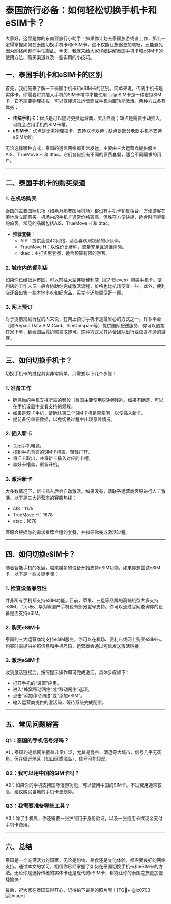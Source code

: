 # 泰国旅行必备：如何轻松切换手机卡和eSIM卡？

大家好，这里是你的东南亚旅行小助手！如果你计划去泰国旅游或者工作，那么一定得掌握如何在泰国切换手机卡和eSIM卡。这不仅能让旅途更加顺畅，还能避免因为网络问题而手忙脚乱。今天，我就来给大家详细讲解泰国手机卡和eSIM卡的使用方法、购买渠道以及一些实用的小技巧。

## 一、泰国手机卡和eSIM卡的区别

首先，我们先来了解一下泰国手机卡和eSIM卡的区别。简单来说，传统手机卡是实体卡，你需要将其插入手机的SIM卡槽中才能使用；而eSIM卡是一种虚拟SIM卡，它不需要物理插拔，可以直接通过运营商或手机内置功能激活。两种方式各有优劣：

- **传统手机卡**：优点是可以随时更换运营商，灵活性高；缺点是需要手动插入，可能会占用手机的SIM卡槽。
- **eSIM卡**：优点是无需物理插卡，支持双卡双待；缺点是部分老款手机不支持eSIM功能。

无论选择哪种方式，泰国的通信网络都非常发达，主要由三大运营商提供服务：AIS、TrueMove H 和 dtac。它们各自拥有不同的资费套餐，适合不同需求的用户。

---

## 二、泰国手机卡的购买渠道

### 1. 在机场购买
泰国的主要国际机场（如素万那普国际机场）都设有手机卡销售柜台，方便游客在落地后立即购买。机场内的手机卡通常价格较高，但胜在方便快捷，适合时间紧张的旅客。常见的品牌包括AIS、TrueMove H 和 dtac。

- **推荐套餐**：
  - AIS：提供高速4G网络，适合喜欢刷视频的小伙伴。
  - TrueMove H：以性价比著称，流量充足且通话清晰。
  - dtac：主打实惠套餐，适合预算有限的游客。

### 2. 城市内的便利店
如果你已经抵达市区，可以前往大型连锁便利店（如7-Eleven）购买手机卡。便利店的工作人员一般会协助你完成激活流程，价格也比机场便宜一些。此外，便利店还会出售一些本地小吃和纪念品，买完卡还能顺便逛一圈。

### 3. 网上预订
对于提前规划行程的人来说，在网上预订手机卡是最省心的方式之一。许多平台（如Prepaid Data SIM Card、SimCompare等）提供国际配送服务，你可以直接在家下单，到泰国后凭护照领取即可。这种方式尤其适合团队出行或语言不通的游客。

---

## 三、如何切换手机卡？

切换手机卡的过程其实非常简单，只需要以下几个步骤：

### 1. 准备工作
- 确保你的手机支持所需的频段（泰国主要使用GSM频段）。如果不确定，可以在手机设置中查看支持的频段。
- 如果是双卡手机，请确认第二个SIM卡槽是否空闲，以便插入新卡。
- 提前备份重要数据，以免切换过程中出现意外情况。

### 2. 插入新卡
- 关闭手机电源。
- 找到手机背面的SIM卡槽盖，轻轻打开。
- 将旧卡取出，并将新卡插入对应的卡槽。
- 盖好卡槽盖，重新开机。

### 3. 激活新卡
大多数情况下，新卡插入后会自动激活。如果没有，请联系运营商客服进行人工激活。以下是三大运营商的客服热线：
- AIS：1175
- TrueMove H：1678
- dtac：1678

客服会根据你的需求推荐合适的套餐，并指导你完成激活过程。

---

## 四、如何切换eSIM卡？

随着智能手机的发展，越来越多的设备开始支持eSIM功能。如果你想尝试eSIM卡，以下是一些关键步骤：

### 1. 检查设备兼容性
并非所有手机都支持eSIM功能。目前，苹果、三星等品牌的高端机型大多支持eSIM，而小米、华为等国产手机也有部分型号支持。你可以通过官网查询你的设备是否支持eSIM。

### 2. 购买eSIM卡
泰国的三大运营商均支持eSIM服务。你可以在机场、便利店或网上购买eSIM卡。购买时需提供护照信息和手机号码，运营商会通过短信发送激活链接。

### 3. 激活eSIM卡
收到激活链接后，按照提示操作即可完成激活。具体步骤如下：
- 打开手机的“设置”应用。
- 进入“蜂窝移动网络”或“移动网络”选项。
- 点击“添加移动网络”或“添加eSIM”。
- 输入运营商提供的激活码，等待系统完成配置。

---

## 五、常见问题解答

### Q1：泰国的手机信号好吗？
A1：泰国的通信网络覆盖非常广泛，尤其是曼谷、清迈等大城市，信号几乎无死角。但在偏远地区（如山区或海岛），信号可能较弱。

### Q2：我可以用中国的SIM卡吗？
A2：如果你的手机支持国际漫游功能，可以使用中国的SIM卡。不过费用通常较高，建议购买当地的手机卡更划算。

### Q3：我需要准备哪些工具？
A3：除了手机外，你还需要一张护照用于身份验证，以及一张信用卡或现金支付手机卡费用。

---

## 六、总结

泰国是一个充满活力的国家，无论是购物、美食还是文化体验，都需要良好的网络支持。通过本文的学习，相信你已经掌握了如何在泰国切换手机卡和eSIM卡的方法。无论你是选择传统的实体卡还是现代的eSIM卡，都能让你的泰国之旅更加便捷愉快！

最后，祝大家在泰国玩得开心，记得拍下最美的照片哦！[TG💪+ @jx0703 ![Image](https://github.com/user-attachments/assets/dbca1d08-cadb-493c-b0ec-ad6f7a83f270)]